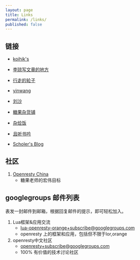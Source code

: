 ```yaml
---
layout: page
title: Links
permalink: /links/
published: false
---
```


## 链接

- [koihik's](http://koihik.github.io)

- [李琼写文章的地方](http://lqcode.com/)

- [行走的轮子](http://jerkybible.com/)

- [yinwang](http://www.yinwang.org/)

- [刘沙](https://liusha.me/page/2/)

- [糖果杂货铺](http://lua.ren/)

- [杂烩饭](http://sumory.com)

- [且听书吟](https://yufan.me)

- [Scholer's Blog](http://0x1.im/)

## 社区

1. [Openresty China](https://orchina.org/)
    + 糖果老师的宏伟目标

## googlegroups 邮件列表

表发一封邮件到邮箱，根据回复邮件的提示，即可轻松加入。

1. Lua框架&应用交流
    - <a href="mailto:lua-openresty-orange+subscribe@googlegroups.com">lua-openresty-orange+subscribe@googlegroups.com</a> 
    - openresty 上的框架和应用，包括但不限于lor,orange
2. openresty中文社区
   - <a href="mailto:openresty+subscribe@googlegroups.com">openresty+subscribe@googlegroups.com</a>
   - 100%  有价值的技术讨论社区


